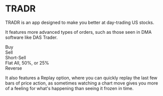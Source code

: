 # TRADR

TRADR is an app designed to make you better at day-trading US stocks.

It features more advanced types of orders, such as those seen in DMA software like DAS Trader.

Buy<br>
Sell<br>
Short-Sell<br>
Flat All, 50%, or 25%<br>
Reverse<br>

It also features a Replay option, where you can quickly replay the last few bars of price action, as sometimes watching a chart move gives you more of a feeling for what's happening than seeing it frozen in time.
